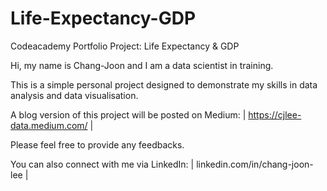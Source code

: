 # Life-Expectancy-GDP

Codeacademy Portfolio Project: Life Expectancy & GDP

Hi, my name is Chang-Joon and I am a data scientist in training.

This is a simple personal project designed to demonstrate my skills in data analysis and data visualisation. 

A blog version of this project will be posted on Medium: | https://cjlee-data.medium.com/ |

Please feel free to provide any feedbacks.

You can also connect with me via LinkedIn: | linkedin.com/in/chang-joon-lee |
